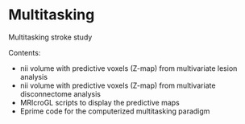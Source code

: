 # Multitasking
Multitasking stroke study

Contents:
- nii volume with predictive voxels (Z-map) from multivariate lesion analysis
- nii volume with predictive voxels (Z-map) from multivariate disconnectome analysis 
- MRIcroGL scripts to display the predictive maps
- Eprime code for the computerized multitasking paradigm 
